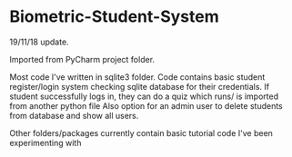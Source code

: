 # Biometric-Student-System

19/11/18 update.

Imported from PyCharm project folder.

Most code I've written in sqlite3 folder. Code contains basic student register/login system checking sqlite database for their credentials. 
If student successfully logs in, they can do a quiz which runs/ is imported from another python file
Also option for an admin user to delete students from database and show all users.

Other folders/packages currently contain basic tutorial code I've been experimenting with
